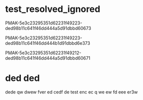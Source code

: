 # test_resolved_ignored

PMAK-5e3c23295351d62231f49223-ded98b11c641f46dd444a5d91dbbd60673

PMAK-5e3c23295351d62231f49223-ded98b11c641f46dd444b1d91dbbd6e373

PMAK-5e3c23295351d62231f49212-ded98b11c641f46dd444a5d91dbbd60671



# ded ded

dede qw dwew fver 
  ed 
  cedf 
  de
test enc
ec
q
we ew
 fd eee 
er3w 
